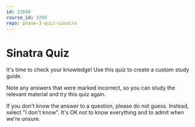 ```yaml
---
id: 22698
course_id: 3299
repo: phase-3-quiz-sinatra
---
```


# Sinatra Quiz

It's time to check your knowledge! Use this quiz to create a custom study guide.

Note any answers that were marked incorrect, so you can study the relevant
material and try this quiz again.

If you don't know the answer to a question, please do not guess. Instead, select
"I don't know". It's OK not to know everything and to admit when we're unsure.
